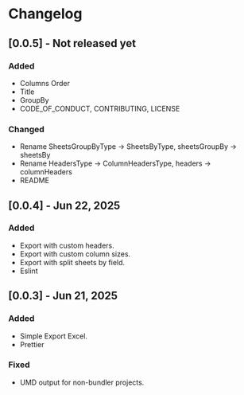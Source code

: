 # Changelog

## [0.0.5] - Not released yet

### Added

- Columns Order
- Title
- GroupBy
- CODE_OF_CONDUCT, CONTRIBUTING, LICENSE

### Changed

- Rename SheetsGroupByType -> SheetsByType, sheetsGroupBy -> sheetsBy
- Rename HeadersType -> ColumnHeadersType, headers -> columnHeaders
- README

## [0.0.4] - Jun 22, 2025

### Added

- Export with custom headers.
- Export with custom column sizes.
- Export with split sheets by field.
- Eslint

## [0.0.3] - Jun 21, 2025

### Added

- Simple Export Excel.
- Prettier

### Fixed

- UMD output for non-bundler projects.
